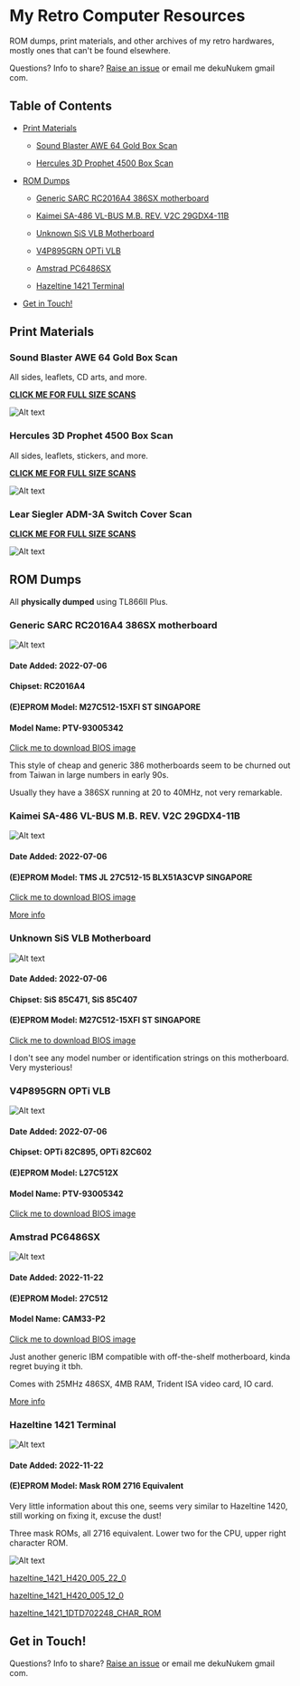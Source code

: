 # My Retro Computer Resources

ROM dumps, print materials, and other archives of my retro hardwares, mostly ones that can't be found elsewhere.

Questions? Info to share? [Raise an issue](https://github.com/dekuNukem/BIOS_ROM_Dumps/issues) or email me dekuNukem gmail com.

## Table of Contents

- [Print Materials](#print-materials)

    - [Sound Blaster AWE 64 Gold Box Scan](#sound-blaster-awe-64-gold-box-scan)

    - [Hercules 3D Prophet 4500 Box Scan](#hercules-3d-prophet-4500-box-scan)

- [ROM Dumps](#rom-dumps)

    - [Generic SARC RC2016A4 386SX motherboard](#generic-sarc-rc2016a4-386sx-motherboard)

    - [Kaimei SA-486 VL-BUS M.B. REV. V2C 29GDX4-11B](#kaimei-sa-486-vl-bus-mb-rev-v2c-29gdx4-11b)

    - [Unknown SiS VLB Motherboard](#unknown-sis-vlb-motherboard)

    - [V4P895GRN OPTi VLB](#v4p895grn-opti-vlb)

    - [Amstrad PC6486SX](#amstrad-pc6486sx)

    - [Hazeltine 1421 Terminal](#hazeltine-1421-terminal)

- [Get in Touch!](#get-in-touch)

## Print Materials

### Sound Blaster AWE 64 Gold Box Scan

All sides, leaflets, CD arts, and more.

**[CLICK ME FOR FULL SIZE SCANS](print_materials/awe64)**

![Alt text](print_materials/photos/awe64.jpg)

### Hercules 3D Prophet 4500 Box Scan

All sides, leaflets, stickers, and more.

**[CLICK ME FOR FULL SIZE SCANS](print_materials/hercules_4500)**

![Alt text](print_materials/photos/4500.jpg)

### Lear Siegler ADM-3A Switch Cover Scan

**[CLICK ME FOR FULL SIZE SCANS](print_materials/adm_3a)**

![Alt text](print_materials/photos/small.jpg)

## ROM Dumps

All **physically dumped** using TL866II Plus.

### Generic SARC RC2016A4 386SX motherboard

![Alt text](rom_dumps/photos/sarc_386.JPG)

#### Date Added: 2022-07-06

#### Chipset: RC2016A4

#### (E)EPROM Model: M27C512-15XFI ST SINGAPORE

#### Model Name: PTV-93005342

[Click me to download BIOS image](rom_dumps/SARC_386SX.BIN)

This style of cheap and generic 386 motherboards seem to be churned out from Taiwan in large numbers in early 90s.

Usually they have a 386SX running at 20 to 40MHz, not very remarkable.

### Kaimei SA-486 VL-BUS M.B. REV. V2C 29GDX4-11B

![Alt text](rom_dumps/photos/29gdx4.JPG)

#### Date Added: 2022-07-06

#### (E)EPROM Model: TMS JL 27C512-15 BLX51A3CVP SINGAPORE

[Click me to download BIOS image](rom_dumps/29GDX4.BIN)

[More info](https://www.ultimateretro.net/en/rom_dumps/5545)

### Unknown SiS VLB Motherboard

![Alt text](rom_dumps/photos/sis_vlb.JPG)

#### Date Added: 2022-07-06

#### Chipset: SiS 85C471, SiS 85C407

#### (E)EPROM Model: M27C512-15XFI ST SINGAPORE

[Click me to download BIOS image](rom_dumps/SIS_85C471.BIN)

I don't see any model number or identification strings on this motherboard. Very mysterious!

### V4P895GRN OPTi VLB

![Alt text](rom_dumps/photos/v4p895grn.JPG)

#### Date Added: 2022-07-06

#### Chipset: OPTi 82C895, OPTi 82C602

#### (E)EPROM Model: L27C512X

#### Model Name: PTV-93005342

[Click me to download BIOS image](rom_dumps/V4P895GRN.BIN)

### Amstrad PC6486SX

![Alt text](rom_dumps/photos/amstrad_486.jpeg)

#### Date Added: 2022-11-22

#### (E)EPROM Model: 27C512

#### Model Name: CAM33-P2

[Click me to download BIOS image](rom_dumps/amstrad_PC6486sx_27C512@DIP28.BIN)

Just another generic IBM compatible with off-the-shelf motherboard, kinda regret buying it tbh.

Comes with 25MHz 486SX, 4MB RAM, Trident ISA video card, IO card.

[More info](https://stason.org/TULARC/pc/rom_dumps/A/AUVA-COMPUTER-INC-486-CAM33-P2-CPM20-P0-CPM25-P0.html)

### Hazeltine 1421 Terminal

![Alt text](rom_dumps/photos/hazeltine_1421.jpeg)

#### Date Added: 2022-11-22

#### (E)EPROM Model: Mask ROM 2716 Equivalent

Very little information about this one, seems very similar to Hazeltine 1420, still working on fixing it, excuse the dust!

Three mask ROMs, all 2716 equivalent. Lower two for the CPU, upper right character ROM.

![Alt text](rom_dumps/photos/hazeltine_pcb.jpeg)

[hazeltine_1421_H420_005_22_0](rom_dumps/hazeltine_1421_H420_005_22_0_M2716@DIP24.BIN)

[hazeltine_1421_H420_005_12_0](rom_dumps/hazeltine_1421_H420_005_12_0_M2716@DIP24.BIN)

[hazeltine_1421_1DTD702248_CHAR_ROM](rom_dumps/hazeltine_1421_1DTD702248_CHAR_ROM_M2716@DIP24.BIN)

## Get in Touch!

Questions? Info to share? [Raise an issue](https://github.com/dekuNukem/BIOS_ROM_Dumps/issues) or email me dekuNukem gmail com.

